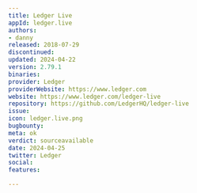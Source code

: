 ```yaml
---
title: Ledger Live
appId: ledger.live
authors:
- danny
released: 2018-07-29
discontinued: 
updated: 2024-04-22
version: 2.79.1
binaries: 
provider: Ledger
providerWebsite: https://www.ledger.com
website: https://www.ledger.com/ledger-live
repository: https://github.com/LedgerHQ/ledger-live
issue: 
icon: ledger.live.png
bugbounty: 
meta: ok
verdict: sourceavailable
date: 2024-04-25
twitter: Ledger
social: 
features: 

---
```



